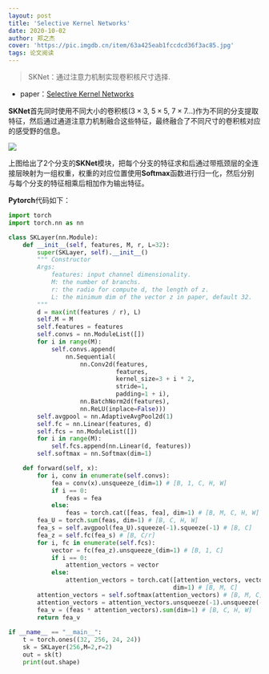 ```yaml
---
layout: post
title: 'Selective Kernel Networks'
date: 2020-10-02
author: 郑之杰
cover: 'https://pic.imgdb.cn/item/63a425eab1fccdcd36f3ac85.jpg'
tags: 论文阅读
---
```


> SKNet：通过注意力机制实现卷积核尺寸选择.

- paper：[Selective Kernel Networks](https://arxiv.org/abs/1903.06586)

**SKNet**首先同时使用不同大小的卷积核($3 \times 3$, $5 \times 5$, $7 \times 7$...)作为不同的分支提取特征，然后通过通道注意力机制融合这些特征，最终融合了不同尺寸的卷积核对应的感受野的信息。

![](https://pic.imgdb.cn/item/63a4269bb1fccdcd36f4c6b3.jpg)

上图给出了$2$个分支的**SKNet**模块，把每个分支的特征求和后通过带瓶颈层的全连接层映射为一组权重，权重的对应位置使用**Softmax**函数进行归一化，然后分别与每个分支的特征相乘后相加作为输出特征。

**Pytorch**代码如下：

```python
import torch
import torch.nn as nn

class SKLayer(nn.Module):
    def __init__(self, features, M, r, L=32):
        super(SKLayer, self).__init__()
        """ Constructor
        Args:
            features: input channel dimensionality.
            M: the number of branchs.
            r: the radio for compute d, the length of z.
            L: the minimum dim of the vector z in paper, default 32.
        """
        d = max(int(features / r), L)
        self.M = M
        self.features = features
        self.convs = nn.ModuleList([])
        for i in range(M):
            self.convs.append(
                nn.Sequential(
                    nn.Conv2d(features,
                              features,
                              kernel_size=3 + i * 2,
                              stride=1,
                              padding=1 + i),
                    nn.BatchNorm2d(features),
                    nn.ReLU(inplace=False)))
        self.avgpool = nn.AdaptiveAvgPool2d(1)
        self.fc = nn.Linear(features, d)
        self.fcs = nn.ModuleList([])
        for i in range(M):
            self.fcs.append(nn.Linear(d, features))
        self.softmax = nn.Softmax(dim=1)

    def forward(self, x):
        for i, conv in enumerate(self.convs):
            fea = conv(x).unsqueeze_(dim=1) # [B, 1, C, H, W]
            if i == 0:
                feas = fea
            else:
                feas = torch.cat([feas, fea], dim=1) # [B, M, C, H, W]
        fea_U = torch.sum(feas, dim=1) # [B, C, H, W]
        fea_s = self.avgpool(fea_U).squeeze(-1).squeeze(-1) # [B, C]
        fea_z = self.fc(fea_s) # [B, C/r]
        for i, fc in enumerate(self.fcs):
            vector = fc(fea_z).unsqueeze_(dim=1) # [B, 1, C]
            if i == 0:
                attention_vectors = vector
            else:
                attention_vectors = torch.cat([attention_vectors, vector],
                                              dim=1) # [B, M, C]
        attention_vectors = self.softmax(attention_vectors) # [B, M, C]
        attention_vectors = attention_vectors.unsqueeze(-1).unsqueeze(-1) # [B, M, C, 1, 1]
        fea_v = (feas * attention_vectors).sum(dim=1) # [B, C, H, W]
        return fea_v
		
if __name__ == "__main__":
    t = torch.ones((32, 256, 24, 24))
    sk = SKLayer(256,M=2,r=2)
    out = sk(t)
    print(out.shape)
```